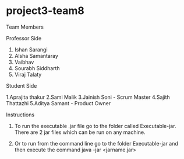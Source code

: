 # project3-team8

Team Members

Professor Side

1. Ishan Sarangi
2. Alsha Samantaray
3. Vaibhav
4. Sourabh Siddharth
5. Viraj Talaty

Student Side

1.Aprajita thakur
2.Sami Malik
3.Jainish Soni - Scrum Master
4.Sajith Thattazhi
5.Aditya Samant - Product Owner


Instructions

1. To run the executable .jar file go to the folder called Executable-jar.
There are 2 jar files which can be run on any machine.

2. Or to run from the command line go to the folder Executable-jar and then execute the command 
java -jar <jarname.jar>
